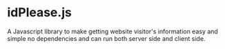 # idPlease.js

A Javascript library to make getting website visitor's information easy and simple no dependencies and can run both server side and client side.
